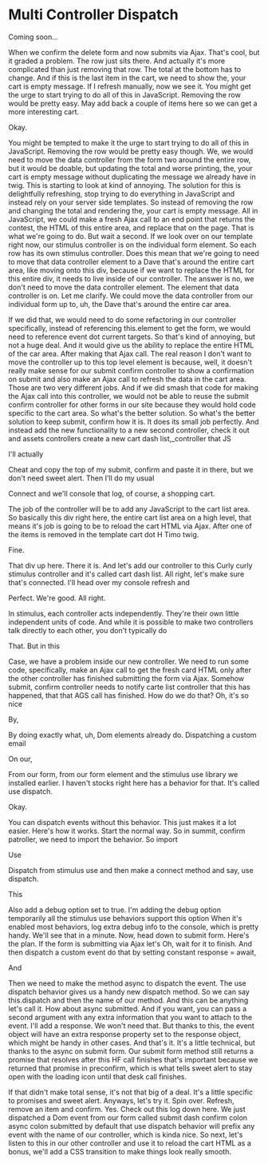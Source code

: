# Multi Controller Dispatch

Coming soon...

When we confirm the delete form and now submits via Ajax. That's cool, but it graded
a problem. The row just sits there. And actually it's more complicated than just
removing that row. The total at the bottom has to change. And if this is the last
item in the cart, we need to show the, your cart is empty message. If I refresh
manually, now we see it. You might get the urge to start trying to do all of this in
JavaScript. Removing the row would be pretty easy. May add back a couple of items
here so we can get a more interesting cart.

Okay.

You might be tempted to make it the urge to start trying to do all of this in
JavaScript. Removing the row would be pretty easy though. We, we would need to move
the data controller from the form two around the entire row, but it would be doable,
but updating the total and worse printing, the, your cart is empty message without
duplicating the message we already have in twig. This is starting to look at kind of
annoying. The solution for this is delightfully refreshing, stop trying to do
everything in JavaScript and instead rely on your server side templates. So instead
of removing the row and changing the total and rendering the, your cart is empty
message. All in JavaScript, we could make a fresh Ajax call to an end point that
returns the contest, the HTML of this entire area, and replace that on the page. That
is what we're going to do. But wait a second. If we look over on our template right
now, our stimulus controller is on the individual form element. So each row has its
own stimulus controller. Does this mean that we're going to need to move that data
controller element to a Dave that's around the entire cart area, like moving onto
this div, because if we want to replace the HTML for this entire div, it needs to
live inside of our controller. The answer is no, we don't need to move the data
controller element. The element that data controller is on. Let me clarify. We could
move the data controller from our individual form up to, uh, the Dave that's around
the entire car area.

If we did that, we would need to do some refactoring in our controller specifically,
instead of referencing this.element to get the form, we would need to reference event
dot current targets. So that's kind of annoying, but not a huge deal. And it would
give us the ability to replace the entire HTML of the car area. After making that
Ajax call. The real reason I don't want to move the controller up to this top level
element is because, well, it doesn't really make sense for our submit confirm
controller to show a confirmation on submit and also make an Ajax call to refresh the
data in the cart area. Those are two very different jobs. And if we did smash that
code for making the Ajax call into this controller, we would not be able to reuse the
submit confirm controller for other forms in our site because they would hold code
specific to the cart area. So what's the better solution. So what's the better
solution to keep submit, confirm how it is. It does its small job perfectly. And
instead add the new functionality to a new second controller, check it out and assets
controllers create a new cart dash list,_controller that JS

I'll actually

Cheat and copy the top of my submit, confirm and paste it in there, but we don't need
sweet alert. Then I'll do my usual

Connect and we'll console that log, of course, a shopping cart.

The job of the controller will be to add any JavaScript to the cart list area. So
basically this div right here, the entire cart list area on a high level, that means
it's job is going to be to reload the cart HTML via Ajax. After one of the items is
removed in the template cart dot H Timo twig.

Fine.

That div up here. There it is. And let's add our controller to this Curly curly
stimulus controller and it's called cart dash list. All right, let's make sure that's
connected. I'll head over my console refresh and

Perfect. We're good. All right.

In stimulus, each controller acts independently. They're their own little independent
units of code. And while it is possible to make two controllers talk directly to each
other, you don't typically do

That. But in this

Case, we have a problem inside our new controller. We need to run some code,
specifically, make an Ajax call to get the fresh card HTML only after the other
controller has finished submitting the form via Ajax. Somehow submit, confirm
controller needs to notify carte list controller that this has happened, that that
AGS call has finished. How do we do that? Oh, it's so nice

By,

By doing exactly what, uh, Dom elements already do. Dispatching a custom email

On our,

From our form, from our form element and the stimulus use library we installed
earlier. I haven't stocks right here has a behavior for that. It's called use
dispatch.

Okay.

You can dispatch events without this behavior. This just makes it a lot easier.
Here's how it works. Start the normal way. So in summit, confirm patroller, we need
to import the behavior. So import

Use

Dispatch from stimulus use and then make a connect method and say, use dispatch.

This

Also add a debug option set to true. I'm adding the debug option temporarily all the
stimulus use behaviors support this option When it's enabled most behaviors, log
extra debug info to the console, which is pretty handy. We'll see that in a minute.
Now, head down to submit form. Here's the plan. If the form is submitting via Ajax
let's Oh, wait for it to finish. And then dispatch a custom event do that by setting
constant response = await,

And

Then we need to make the method async to dispatch the event. The use dispatch
behavior gives us a handy new dispatch method. So we can say this.dispatch and then
the name of our method. And this can be anything let's call it. How about async
submitted. And if you want, you can pass a second argument with any extra information
that you want to attach to the event. I'll add a response. We won't need that. But
thanks to this, the event object will have an extra response property set to the
response object, which might be handy in other cases. And that's it. It's a little
technical, but thanks to the async on submit form. Our submit form method still
returns a promise that resolves after this HF call finishes that's important because
we returned that promise in preconfirm, which is what tells sweet alert to stay open
with the loading icon until that desk call finishes.

If that didn't make total sense, it's not that big of a deal. It's a little specific
to promises and sweet alert. Anyways, let's try it. Spin over. Refresh, remove an
item and confirm. Yes. Check out this log down here. We just dispatched a Dom event
from our form called submit dash confirm colon async colon submitted by default that
use dispatch behavior will prefix any event with the name of our controller, which is
kinda nice. So next, let's listen to this in our other controller and use it to
reload the cart HTML as a bonus, we'll add a CSS transition to make things look
really smooth.

